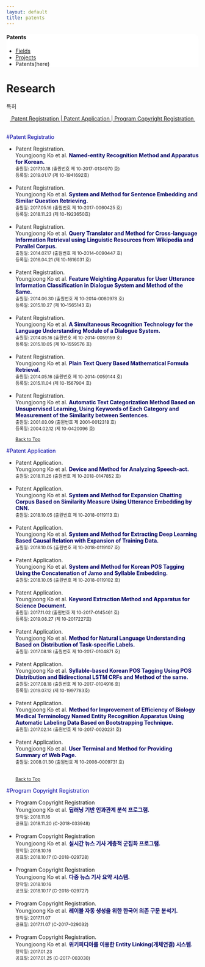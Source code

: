 ```yaml
---
layout: default
title: patents
---
```

<a name="top"></a>
 <div class="linklink" style = "background-color:#ffffff;border-radius:0 15px;align:right">
	<h4>Patents</h4>
          <ul class="posts-list">
            <li class="post-link">
                <a class="post-title" href="https://nlplab-skku.github.io/Research/fields/">Fields</a>
            </li>
            <li class="post-link">
                <a class="post-title" href="https://nlplab-skku.github.io/Research/projects/">Projects</a>
            </li>
            <li>Patents(here)
            </li>
          </ul>
  </div>


<div class="post">
	<h1 class="pageTitle">Research</h1>
	<p class="meta">특허</p>
	<div class="linklink" style = "text-align:center;">
		<a href="#1">&nbsp;Patent Registration&nbsp;</a>|<a href="#2">&nbsp;Patent Application&nbsp;</a>|<a href="#3">&nbsp;Program Copyright Registration&nbsp;</a>
	</div>
	<br>
</div>
<div class="post">
	<p><a name="1"><font style = "color:#0000A5;">#Patent Registratio</font></a></p>
	<ul>
		<li>
			Patent Registration.<br>
			Youngjoong Ko et al. <b><font color = "#000063">Named-entity Recognition Method and Apparatus for Korean.</font></b><br>
			<small>출원일: 2017.10.18 (출원번호 제 10-2017-0134970 호)</small><br>
			<small>등록일: 2019.01.17 (제 10-1941692호)</small>
		</li>
		<br>
		<li>
			Patent Registration.<br>
			Youngjoong Ko et al. <b><font color = "#000063">System and Method for Sentence Embedding and Similar Question Retrieving.</font></b><br>
			<small>출원일: 2017.05.16 (출원번호 제 10-2017-0060425 호)</small><br>
			<small>등록일: 2018.11.23 (제 10-1923650호)</small>
		</li>
		<br>
		<li>
			Patent Registration.<br>
			Youngjoong Ko et al. <b><font color = "#000063">Query Translator and Method for Cross-language Information Retrieval using Linguistic Resources from Wikipedia and Parallel Corpus.</font></b><br>
			<small>출원일: 2014.07.17 (출원번호 제 10-2014-0090447 호) </small><br>
			<small>등록일: 2016.04.21 (제 10-1616031 호)</small>
		</li>
		<br>
		<li>
			Patent Registration.<br>
			Youngjoong Ko et al. <b><font color = "#000063">Feature Weighting Apparatus for User Utterance Information Classification in Dialogue System and Method of the Same.</font></b><br>
			<small>출원일: 2014.06.30 (출원번호 제 10-2014-0080978 호) </small><br>
			<small>등록일: 2015.10.27 (제 10-1565143 호)</small>
		</li>
		<br>
		<li>
			Patent Registration.<br>
			Youngjoong Ko et al. <b><font color = "#000063">A Simultaneous Recognition Technology for the Language Understanding Module of a Dialogue System.</font></b><br>
			<small>출원일: 2014.05.16 (출원번호 제 10-2014-0059159 호) </small><br>
			<small>등록일: 2015.10.05 (제 10-1559576 호)</small>
		</li>
		<br>
		<li>
			Patent Registration.<br>
			Youngjoong Ko et al. <b><font color = "#000063">Plain Text Query Based Mathematical Formula Retrieval.</font></b><br>
			<small>출원일: 2014.05.16 (출원번호 제 10-2014-0059144 호) </small><br>
			<small>등록일: 2015.11.04 (제 10-1567904 호)</small>
		</li>
		<br>
		<li>
			Patent Registration.<br>
			Youngjoong Ko et al. <b><font color = "#000063">Automatic Text Categorization Method Based on Unsupervised Learning, Using Keywords of Each Category and Measurement of the Similarity between Sentences.</font></b><br>
			<small>출원일: 2001.03.09 (출원번호 제 2001-0012318 호)</small><br>
			<small>등록일: 2004.02.12 (제 10-0420096 호)</small>
		</li>
		<p><small><a href="#top">Back to Top</a></small></p>
		<blockquote>
	</ul>
	<p><a name="2"><font style = "color:#0000A5;">#Patent Application</font></a></p>
	<ul>
		<li>
			Patent Application.<br>
			Youngjoong Ko et al. <b><font color = "#000063">Device and Method for Analyzing Speech-act.</font></b><br>
			<small>출원일: 2018.11.26 (출원번호 제 10-2018-0147852 호)</small>
		</li>
		<br>
		<li>
			Patent Application.<br>
			Youngjoong Ko et al. <b><font color = "#000063">System and Method for Expansion Chatting Corpus Based on Similarity Measure Using Utterance Embedding by CNN.</font></b><br>
			<small>출원일: 2018.10.05 (출원번호 제 10-2018-0119113 호)</small>
		</li>
		<br>
		<li>
			Patent Application.<br>
			Youngjoong Ko et al. <b><font color = "#000063">System and Method for Extracting Deep Learning Based Causal Relation with Expansion of Training Data.</font></b><br>
			<small>출원일: 2018.10.05 (출원번호 제 10-2018-0119107 호)</small>
		</li>
		<br>
		<li>
			Patent Application.<br>
			Youngjoong Ko et al. <b><font color = "#000063">System and Method for Korean POS Tagging Using the Concatenation of Jamo and Syllable Embedding.</font></b><br>
			<small>출원일: 2018.10.05 (출원번호 제 10-2018-0119102 호)</small>
		</li>
		<br>
		<li>
			Patent Application.<br>
			Youngjoong Ko et al. <b><font color = "#000063">Keyword Extraction Method and Apparatus for Science Document.</font></b><br>
			<small>출원일: 2017.11.02 (출원번호 제 10-2017-0145461 호)</small><br>
			<small>등록일: 2019.08.27 (제 10-2017227호)</small>
		</li>
		<br>
		<li>
			Patent Application.<br>
			Youngjoong Ko et al. <b><font color = "#000063">Method for Natural Language Understanding Based on Distribution of Task-specific Labels.</font></b><br>
			<small>출원일: 2017.08.18 (출원번호 제 10-2017-0104871 호)</small>
		</li>
		<br>
		<li>
			Patent Application.<br>
			Youngjoong Ko et al. <b><font color = "#000063">Syllable-based Korean POS Tagging Using POS Distribution and Bidirectional LSTM CRFs and Method of the same.</font></b><br>
			<small>출원일: 2017.08.18 (출원번호 제 10-2017-0104916 호)</small><br>
			<small>등록일: 2019.07.12 (제 10-1997783호)</small>
		</li>
		<br>
		<li>
			Patent Application.<br>
			Youngjoong Ko et al. <b><font color = "#000063">Method for Improvement of Efficiency of Biology Medical Terminology Named Entity Recognition Apparatus Using Automatic Labeling Data Based on Bootstrapping Technique.</font></b><br>
			<small>출원일: 2017.02.14 (출원번호 제 10-2017-0020231 호)</small>
		</li>
		<br>
		<li>
			Patent Application.<br>
			Youngjoong Ko et al. <b><font color = "#000063">User Terminal and Method for Providing Summary of Web Page.</font></b><br>
			<small>출원일: 2008.01.30 (출원번호 제 10-2008-0009731 호)</small>
		</li>
		<br>
		<p><small><a href="#top">Back to Top</a></small></p>
		</blockquote>
	</ul>
	<p><a name="3"><font style = "color:#0000A5;">#Program Copyright Registration</font></a></p>
	<ul>
		<li>
			Program Copyright Registration<br>
			Youngjoong Ko et al. <b><font color = "#000063">딥러닝 기반 인과관계 분석 프로그램.</font></b><br>
			<small>창작일: 2018.11.16</small><br>
			<small>공표일: 2018.11.20 (C-2018-033948)</small>
		</li>
		<br>
		<li>
			Program Copyright Registration<br>
			Youngjoong Ko et al. <b><font color = "#000063">실시간 뉴스 기사 계층적 군집화 프로그램.</font></b><br>
			<small>창작일: 2018.10.16</small><br>
			<small>공표일: 2018.10.17 (C-2018-029728)</small>
		</li>
		<br>
		<li>
			Program Copyright Registration<br>
			Youngjoong Ko et al. <b><font color = "#000063">다중 뉴스 기사 요약 시스템.</font></b><br>
			<small>창작일: 2018.10.16</small><br>
			<small>공표일: 2018.10.17 (C-2018-029727)</small>
		</li>
		<br>
		<li>
			Program Copyright Registration.<br>
			Youngjoong Ko et al. <b><font color = "#000063">레이블 자동 생성을 위한 한국어 의존 구문 분석기.</font></b><br>
			<small>창작일: 2017.11.07</small><br>
			<small>공표일: 2017.11.07 (C-2017-029032)</small>
		</li>
		<br>
		<li>
			Program Copyright Registration.<br>
			Youngjoong Ko et al. <b><font color = "#000063">위키피디아를 이용한 Entity Linking(개체연결) 시스템.</font></b><br>
			<small>창작일: 2017.01.23</small><br>
			<small>공표일: 2017.01.25 (C-2017-003030)</small>
		</li>
		<br>
	</ul>
</div>
